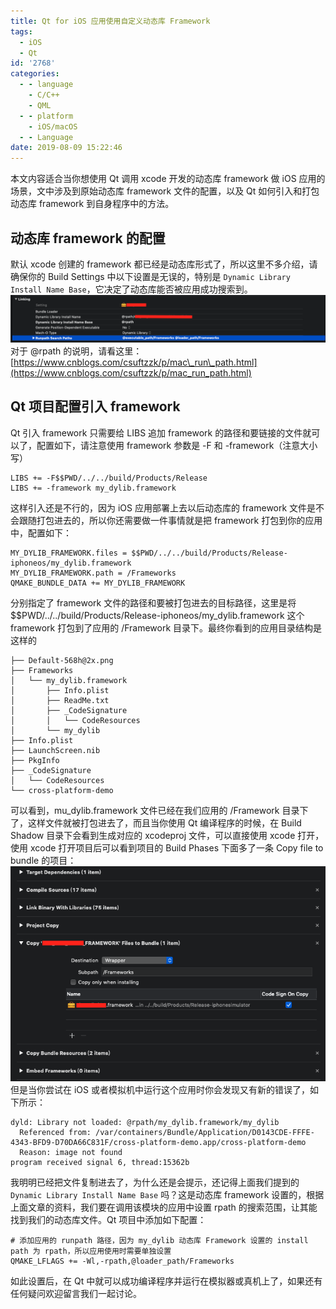 ```yaml
---
title: Qt for iOS 应用使用自定义动态库 Framework
tags:
  - iOS
  - Qt
id: '2768'
categories:
  - - language
    - C/C++
    - QML
  - - platform
    - iOS/macOS
  - - Language
date: 2019-08-09 15:22:46
---
```


本文内容适合当你想使用 Qt 调用 xcode 开发的动态库 framework 做 iOS 应用的场景，文中涉及到原始动态库 framework 文件的配置，以及 Qt 如何引入和打包动态库 framework 到自身程序中的方法。

## 动态库 framework 的配置

默认 xcode 创建的 framework 都已经是动态库形式了，所以这里不多介绍，请确保你的 Build Settings 中以下设置是无误的，特别是 `Dynamic Library Install Name Base`，它决定了动态库能否被应用成功搜索到。 [![](/images/2019/08/屏幕快照-2019-08-09-上午11.55.12.png)](/images/2019/08/屏幕快照-2019-08-09-上午11.55.12.png) 对于 @rpath 的说明，请看这里：[https://www.cnblogs.com/csuftzzk/p/mac\_run\_path.html](https://www.cnblogs.com/csuftzzk/p/mac_run_path.html)

## Qt 项目配置引入 framework

Qt 引入 framework 只需要给 LIBS 追加 framework 的路径和要链接的文件就可以了，配置如下，请注意使用 framework 参数是 -F 和 -framework（注意大小写）

```
LIBS += -F$$PWD/../../build/Products/Release
LIBS += -framework my_dylib.framework
```

这样引入还是不行的，因为 iOS 应用部署上去以后动态库的 framework 文件是不会跟随打包进去的，所以你还需要做一件事情就是把 framework 打包到你的应用中，配置如下：

```
MY_DYLIB_FRAMEWORK.files = $$PWD/../../build/Products/Release-iphoneos/my_dylib.framework
MY_DYLIB_FRAMEWORK.path = /Frameworks
QMAKE_BUNDLE_DATA += MY_DYLIB_FRAMEWORK
```

分别指定了 framework 文件的路径和要被打包进去的目标路径，这里是将 $$PWD/../../build/Products/Release-iphoneos/my\_dylib.framework 这个 framework 打包到了应用的 /Framework 目录下。最终你看到的应用目录结构是这样的

```
├── Default-568h@2x.png
├── Frameworks
│   └── my_dylib.framework
│       ├── Info.plist
│       ├── ReadMe.txt
│       ├── _CodeSignature
│       │   └── CodeResources
│       └── my_dylib
├── Info.plist
├── LaunchScreen.nib
├── PkgInfo
├── _CodeSignature
│   └── CodeResources
└── cross-platform-demo
```

可以看到，mu\_dylib.framework 文件已经在我们应用的 /Framework 目录下了，这样文件就被打包进去了，而且当你使用 Qt 编译程序的时候，在 Build Shadow 目录下会看到生成对应的 xcodeproj 文件，可以直接使用 xcode 打开，使用 xcode 打开项目后可以看到项目的 Build Phases 下面多了一条 Copy file to bundle 的项目： [![](/images/2019/08/屏幕快照-2019-08-09-下午2.14.02.png)](/images/2019/08/屏幕快照-2019-08-09-下午2.14.02.png) 但是当你尝试在 iOS 或者模拟机中运行这个应用时你会发现又有新的错误了，如下所示：

```
dyld: Library not loaded: @rpath/my_dylib.framework/my_dylib
  Referenced from: /var/containers/Bundle/Application/D0143CDE-FFFE-4343-BFD9-D70DA66C831F/cross-platform-demo.app/cross-platform-demo
  Reason: image not found
program received signal 6, thread:15362b
```

我明明已经把文件复制进去了，为什么还是会提示，还记得上面我们提到的 `Dynamic Library Install Name Base` 吗？这是动态库 framework 设置的，根据上面文章的资料，我们要在调用该模块的应用中设置 rpath 的搜索范围，让其能找到我们的动态库文件。Qt 项目中添加如下配置：

```
# 添加应用的 runpath 路径，因为 my_dylib 动态库 Framework 设置的 install path 为 rpath，所以应用使用时需要单独设置
QMAKE_LFLAGS += -Wl,-rpath,@loader_path/Frameworks
```

如此设置后，在 Qt 中就可以成功编译程序并运行在模拟器或真机上了，如果还有任何疑问欢迎留言我们一起讨论。